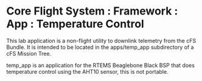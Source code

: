 # Core Flight System : Framework : App : Temperature Control

This lab application is a non-flight utility to downlink telemetry from the cFS Bundle. It is intended to be located in the apps/temp_app subdirectory of a cFS Mission Tree.

temp_app is an application for the RTEMS Beaglebone Black BSP that does temperature control using the AHT10 sensor, this is not portable.
